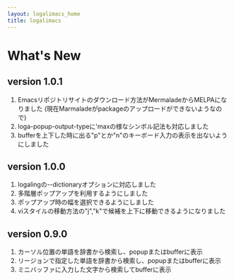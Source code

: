 ```yaml
---
layout: logalimacs_home
title: logalimacs
---
```


# What's New

<!-- ## version 1.0.x -->
<!-- ?? 単語が見つからなかった場合text-translatorによるfallbackをできるようにしました -->
<!-- MELPAで自動でダウンロードした方がよいと思うが現状text-translatorはパッケージ依存の -->
<!-- フォーマットに対応してないのでtext-translatorの作者にpull request, -->
<!-- MELPAの作者にpull request後アナウンスしようと思っています -->

## version 1.0.1
1. Emacsリポジトリサイトのダウンロード方法がMermaladeからMELPAになりました
   (現在Marmaladeがpackageのアップロードができないようなので)
2. loga-popup-output-typeに'maxの様なシンボル記法も対応しました
3. bufferを上下した時に出る"p"とか"n"のキーボード入力の表示を出ないようにしました

## version 1.0.0
1. logalingの--dictionaryオプションに対応しました
2. 多階層ポップアップを利用するようにしました
3. ポップアップ時の幅を選択できるようにしました
4. viスタイルの移動方法の"j","k"で候補を上下に移動できるようになりました

## version 0.9.0
1. カーソル位置の単語を辞書から検索し、popupまたはbufferに表示
2. リージョンで指定した単語を辞書から検索し、popupまたはbufferに表示
3. ミニバッファに入力した文字から検索してbufferに表示

